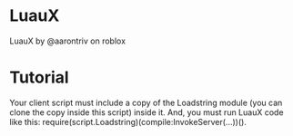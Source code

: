 # LuauX
LuauX by @aarontriv on roblox
# Tutorial
Your client script must include a copy of the Loadstring module (you can clone the copy inside this script) inside it.
And, you must run LuauX code like this: require(script.Loadstring)(compile:InvokeServer(...))().
